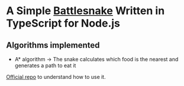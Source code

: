 # A Simple [Battlesnake](http://play.battlesnake.com) Written in TypeScript for Node.js

## Algorithms implemented
- A* algorithm -> The snake calculates which food is the nearest and generates a path to eat it

[Official repo](https://github.com/battlesnakeofficial/starter-snake-node) to understand how to use it.

